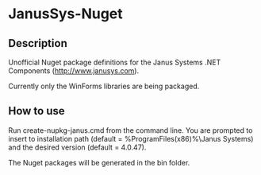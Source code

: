 # JanusSys-Nuget

## Description
Unofficial Nuget package definitions for the Janus Systems .NET Components (http://www.janusys.com).

Currently only the WinForms libraries are being packaged.

## How to use
Run create-nupkg-janus.cmd from the command line. You are prompted to insert to installation path (default = %ProgramFiles(x86)%\Janus Systems) and the desired version (default = 4.0.47).

The Nuget packages will be generated in the bin folder.
